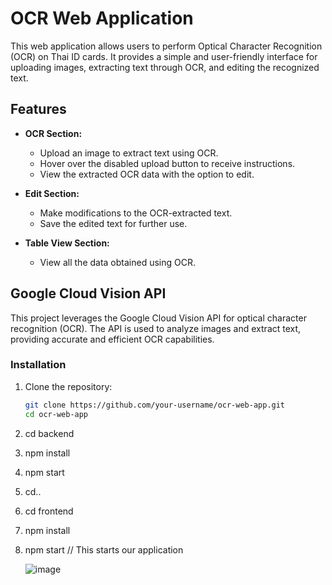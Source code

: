 # OCR Web Application

This web application allows users to perform Optical Character Recognition (OCR) on Thai ID cards. It provides a simple and user-friendly interface for uploading images, extracting text through OCR, and editing the recognized text.

## Features

- **OCR Section:**
  - Upload an image to extract text using OCR.
  - Hover over the disabled upload button to receive instructions.
  - View the extracted OCR data with the option to edit.

- **Edit Section:**
  - Make modifications to the OCR-extracted text.
  - Save the edited text for further use.

- **Table View Section:**
  - View all the data obtained using OCR.
 
## Google Cloud Vision API

This project leverages the Google Cloud Vision API for optical character recognition (OCR). The API is used to analyze images and extract text, providing accurate and efficient OCR capabilities.


### Installation

1. Clone the repository:
   ```bash
   git clone https://github.com/your-username/ocr-web-app.git
   cd ocr-web-app
2. cd backend
3. npm install
4. npm start
5. cd..
6. cd frontend
7. npm install
8. npm start // This starts our application

   ![image](https://github.com/amann1210/thai-id-ocr/assets/66276113/8bd46410-78da-4e94-b050-86b2d2b9f482)





  
